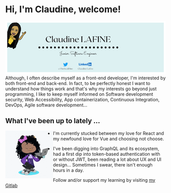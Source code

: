 # Hi, I'm Claudine, welcome!

<img src="https://github.com/Giannah/Giannah/blob/master/GithubBanner.png" alt="TheRealDine-GithubBanner">
Although, I often describe myself as a front-end developer, I'm interested by both front-end and back-end.
In fact, to be perfectly honest I want to understand how things work and that's why my interests go beyond just programming, I like to keep myself informed on Software development security, Web Accessibility, App containerization, Continuous Integration, DevOps, Agile software development...

## What I've been up to lately ...

<img src="https://github.com/Giannah/Giannah/blob/master/GiannahOctocat/Octocat-Giannah.gif?raw=true" align="left" width="150" height="150" alt="OctoGiannah" display="Inline-block">

- I'm currently stucked between my love for React and my newfound love for Vue and choosing not choose.

- I've been digging into GraphQL and its ecosystem, had a first dip into token-based authentication with or without JWT, been reading a lot about UX and UI design...
Sometimes I swear, there isn't enough hours in a day.

Follow and/or support my learning by visiting [my Gitlab](https://https://gitlab.com/Giannah)
